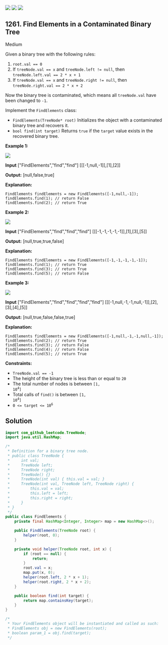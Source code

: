[![](https://img.shields.io/github/stars/javadev/LeetCode-in-Java?label=Stars&style=flat-square)](https://github.com/javadev/LeetCode-in-Java)
[![](https://img.shields.io/github/forks/javadev/LeetCode-in-Java?label=Fork%20me%20on%20GitHub%20&style=flat-square)](https://github.com/javadev/LeetCode-in-Java/fork)
[![](https://img.shields.io/badge/-LeetCode%20in%20Kotlin-blue?style=flat-square)](https://github.com/javadev/LeetCode-in-Kotlin)

## 1261\. Find Elements in a Contaminated Binary Tree

Medium

Given a binary tree with the following rules:

1.  `root.val == 0`
2.  If `treeNode.val == x` and `treeNode.left != null`, then `treeNode.left.val == 2 * x + 1`
3.  If `treeNode.val == x` and `treeNode.right != null`, then `treeNode.right.val == 2 * x + 2`

Now the binary tree is contaminated, which means all `treeNode.val` have been changed to `-1`.

Implement the `FindElements` class:

*   `FindElements(TreeNode* root)` Initializes the object with a contaminated binary tree and recovers it.
*   `bool find(int target)` Returns `true` if the `target` value exists in the recovered binary tree.

**Example 1:**

![](https://assets.leetcode.com/uploads/2019/11/06/untitled-diagram-4-1.jpg)

**Input** ["FindElements","find","find"] [[[-1,null,-1]],[1],[2]]

**Output:** [null,false,true]

**Explanation:** 

    FindElements findElements = new FindElements([-1,null,-1]); 
    findElements.find(1); // return False 
    findElements.find(2); // return True

**Example 2:**

![](https://assets.leetcode.com/uploads/2019/11/06/untitled-diagram-4.jpg)

**Input** ["FindElements","find","find","find"] [[[-1,-1,-1,-1,-1]],[1],[3],[5]]

**Output:** [null,true,true,false]

**Explanation:** 

    FindElements findElements = new FindElements([-1,-1,-1,-1,-1]); 
    findElements.find(1); // return True 
    findElements.find(3); // return True 
    findElements.find(5); // return False

**Example 3:**

![](https://assets.leetcode.com/uploads/2019/11/07/untitled-diagram-4-1-1.jpg)

**Input** ["FindElements","find","find","find","find"] [[[-1,null,-1,-1,null,-1]],[2],[3],[4],[5]]

**Output:** [null,true,false,false,true]

**Explanation:** 

    FindElements findElements = new FindElements([-1,null,-1,-1,null,-1]); 
    findElements.find(2); // return True 
    findElements.find(3); // return False 
    findElements.find(4); // return False 
    findElements.find(5); // return True

**Constraints:**

*   `TreeNode.val == -1`
*   The height of the binary tree is less than or equal to `20`
*   The total number of nodes is between <code>[1, 10<sup>4</sup>]</code>
*   Total calls of `find()` is between <code>[1, 10<sup>4</sup>]</code>
*   <code>0 <= target <= 10<sup>6</sup></code>

## Solution

```java
import com_github_leetcode.TreeNode;
import java.util.HashMap;

/*
 * Definition for a binary tree node.
 * public class TreeNode {
 *     int val;
 *     TreeNode left;
 *     TreeNode right;
 *     TreeNode() {}
 *     TreeNode(int val) { this.val = val; }
 *     TreeNode(int val, TreeNode left, TreeNode right) {
 *         this.val = val;
 *         this.left = left;
 *         this.right = right;
 *     }
 * }
 */
public class FindElements {
    private final HashMap<Integer, Integer> map = new HashMap<>();

    public FindElements(TreeNode root) {
        helper(root, 0);
    }

    private void helper(TreeNode root, int x) {
        if (root == null) {
            return;
        }
        root.val = x;
        map.put(x, 0);
        helper(root.left, 2 * x + 1);
        helper(root.right, 2 * x + 2);
    }

    public boolean find(int target) {
        return map.containsKey(target);
    }
}

/*
 * Your FindElements object will be instantiated and called as such:
 * FindElements obj = new FindElements(root);
 * boolean param_1 = obj.find(target);
 */
```